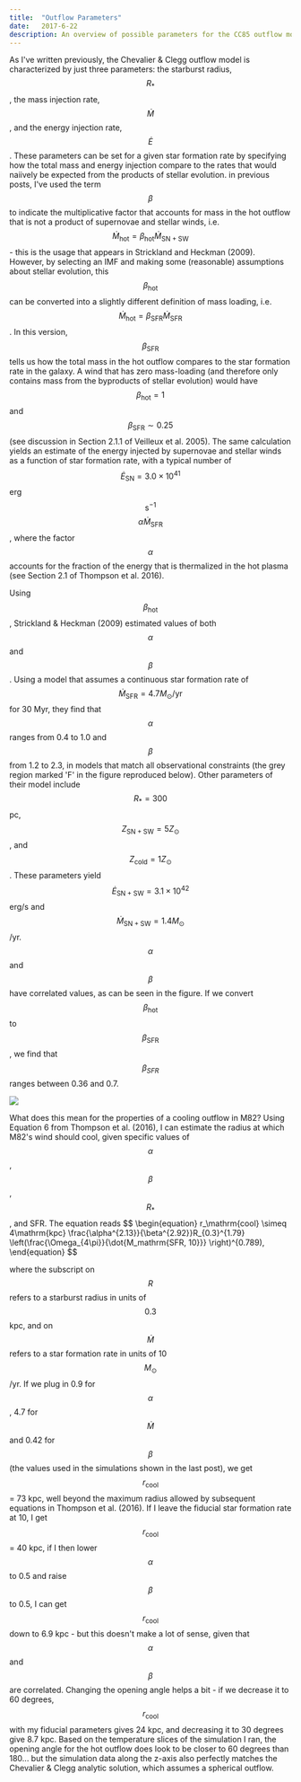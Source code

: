 ```yaml
---
title:  "Outflow Parameters"
date:   2017-6-22
description: An overview of possible parameters for the CC85 outflow model 
---
```


As I've written previously, the Chevalier & Clegg outflow model is characterized by just three parameters: the starburst radius, $$R_*$$, the mass injection rate, $$\dot{M}$$, and the energy injection rate, $$\dot{E}$$. These parameters can be set for a given star formation rate by specifying how the total mass and energy injection compare to the rates that would naiively be expected from the products of stellar evolution. in previous posts, I've used the term $$\beta$$ to indicate the multiplicative factor that accounts for mass in the hot outflow that is not a product of supernovae and stellar winds, i.e. $$\dot{M}_\mathrm{hot} = \beta_\mathrm{hot} \dot{M}_\mathrm{SN+SW}$$ - this is the usage that appears in Strickland and Heckman (2009). However, by selecting an IMF and making some (reasonable) assumptions about stellar evolution, this $$\beta_\mathrm{hot}$$ can be converted into a slightly different definition of mass loading, i.e. $$\dot{M}_\mathrm{hot} = \beta_\mathrm{SFR} \dot{M}_\mathrm{SFR}$$. In this version, $$\beta_\mathrm{SFR}$$ tells us how the total mass in the hot outflow compares to the star formation rate in the galaxy. A wind that has zero mass-loading (and therefore only contains mass from the byproducts of stellar evolution) would have $$\beta_\mathrm{hot} = 1$$ and $$\beta_\mathrm{SFR} \sim0.25$$ (see discussion in Section 2.1.1 of Veilleux et al. 2005). The same calculation yields an estimate of the energy injected by supernovae and stellar winds as a function of star formation rate, with a typical number of $$\dot{E}_\mathrm{SN} = 3.0\times10^{41}$$ erg $$\mathrm{s}^{-1}$$ $$\alpha \dot{M}_\mathrm{SFR}$$, where the factor $$\alpha$$ accounts for the fraction of the energy that is thermalized in the hot plasma (see Section 2.1 of Thompson et al. 2016).

Using $$\beta_\mathrm{hot}$$, Strickland & Heckman (2009) estimated values of both $$\alpha$$ and $$\beta$$. Using a model that assumes a continuous star formation rate of $$\dot{M}_\mathrm{SFR} = 4.7 M_\odot/\mathrm{yr}$$ for 30 Myr, they find that $$\alpha$$ ranges from 0.4 to 1.0 and $$\beta$$ from 1.2 to 2.3, in models that match all observational constraints (the grey region marked 'F' in the figure reproduced below). Other parameters of their model include $$R_* = 300$$ pc, $$Z_\mathrm{SN+SW} = 5 Z_\odot$$, and $$Z_\mathrm{cold} = 1 Z_\odot$$. These parameters yield $$\dot{E}_\mathrm{SN+SW} = 3.1\times10^{42}$$ erg/s and $$\dot{M}_\mathrm{SN+SW} = 1.4 M_\odot$$/yr. $$\alpha$$ and $$\beta$$ have correlated values, as can be seen in the figure. If we convert $$\beta_\mathrm{hot}$$ to $$\beta_\mathrm{SFR}$$, we find that $$\beta_{SFR}$$ ranges between 0.36 and 0.7.

<img src="{{ site.url }}assets/images/SH09_fig6a.png">

What does this mean for the properties of a cooling outflow in M82? Using Equation 6 from Thompson et al. (2016), I can estimate the radius at which M82's wind should cool, given specific values of $$\alpha$$, $$\beta$$, $$R_*$$, and SFR. The equation reads
$$
\begin{equation}
r_\mathrm{cool} \simeq 4\mathrm{kpc} \frac{\alpha^{2.13}}{\beta^{2.92}}R_{0.3}^{1.79} \left(\frac{\Omega_{4\pi}}{\dot{M_mathrm{SFR, 10}}} \right)^{0.789),
\end{equation}
$$

where the subscript on $$R$$ refers to a starburst radius in units of $$0.3$$ kpc, and on $$\dot{M}$$ refers to a star formation rate in units of 10 $$M_\odot$$/yr. If we plug in 0.9 for $$\alpha$$, 4.7 for $$\dot{M}$$ and 0.42 for $$\beta$$ (the values used in the simulations shown in the last post), we get $$r_\mathrm{cool}$$ = 73 kpc, well beyond the maximum radius allowed by subsequent equations in Thompson et al. (2016). If I leave the fiducial star formation rate at 10, I get $$r_\mathrm{cool}$$ = 40 kpc, if I then lower $$\alpha$$ to 0.5 and raise $$\beta$$ to 0.5, I can get $$r_\mathrm{cool}$$ down to 6.9 kpc - but this doesn't make a lot of sense, given that $$\alpha$$ and $$\beta$$ are correlated. Changing the opening angle helps a bit - if we decrease it to 60 degrees, $$r_\mathrm{cool}$$ with my fiducial parameters gives 24 kpc, and decreasing it to 30 degrees give 8.7 kpc. Based on the temperature slices of the simulation I ran, the opening angle for the hot outflow does look to be closer to 60 degrees than 180... but the simulation data along the z-axis also perfectly matches the Chevalier & Clegg analytic solution, which assumes a spherical outflow.

